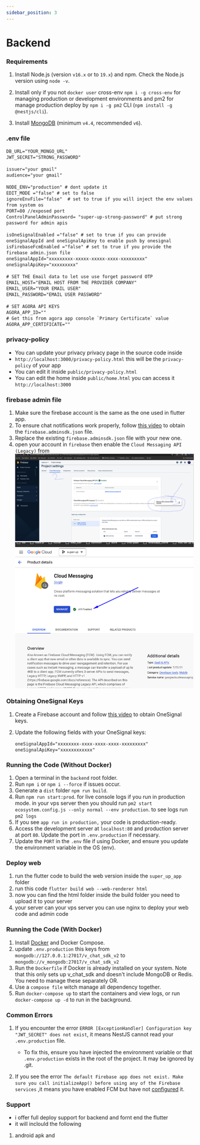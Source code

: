 ```yaml
---
sidebar_position: 3
---
```


# Backend

### Requirements

1. Install Node.js (version `v16.x` or to `19.x`) and npm. Check the Node.js version using `node -v`.
2. Install only if you not `docker user` cross-env `npm i -g cross-env` for managing production or development
   environments and pm2 for manage production deploy by `npm i -g pm2`
   CLI (`npm install -g @nestjs/cli`).

3. Install [MongoDB](https://www.mongodb.com/try/download/community-kubernetes-operator) (minimum `v4.4`,
   recommended `v6`).

### .env file

```
DB_URL="YOUR_MONGO_URL"
JWT_SECRET="STRONG_PASSWORD"

issuer="your gmail"
audience="your gmail"

NODE_ENV="production" # dont update it
EDIT_MODE ="false" # set to false
ignoreEnvFile="false"  # set to true if you will inject the env values from system os
PORT=80 //exposed port
ControlPanelAdminPassword= "super-up-strong-password" # put strong password for admin apis

isOneSignalEnabled ="false" # set to true if you can provide oneSignalAppId and oneSignalApiKey to enable push by onesignal
isFirebaseFcmEnabled ="false" # set to true if you provide the firebase admin.json file
oneSignalAppId="xxxxxxxxx-xxxxx-xxxxx-xxxx-xxxxxxxxx"
oneSignalApiKey="xxxxxxxxx"

# SET THE Email data to let use use forget password OTP
EMAIL_HOST="EMAIL HOST FROM THE PROVIDER COMPANY"
EMAIL_USER="YOUR EMAIL USER"
EMAIL_PASSWORD="EMAIL USER PASSWORD"

# SET AGORA API KEYS
AGORA_APP_ID=""
# Get this from agora app console `Primary Certificate` value
AGORA_APP_CERTIFICATE=""
```

### privacy-policy

- You can update your privacy privacy page in the source code inside
- `http://localhost:3000/privacy-policy.html` this will be the `privacy-policy` of your app
- You can edit it inside `public/privacy-policy.html`
- You can edit the home inside `public/home.html` you can access it `http://localhost:3000`

### firebase admin file

1. Make sure the firebase account is the same as the one used in flutter app.
2. To ensure chat notifications work properly, follow [this video](https://www.youtube.com/watch?v=cXOzbKDXTh0) to
   obtain the `firebase.adminsdk.json` file.
3. Replace the existing `firebase.adminsdk.json` file with your new one.
4. open your account in `firebase` then enable the `Cloud Messaging API (Legacy)` from
![](../img/firebase1.png)
![](../img/firebase2.png)

### Obtaining OneSignal Keys

1. Create a Firebase account and follow [this video](https://www.youtube.com/watch?v=FOkgfsTwvC4) to obtain OneSignal
   keys.
2. Update the following fields with your OneSignal keys:

   ```
   oneSignalAppId="xxxxxxxx-xxxx-xxxx-xxxx-xxxxxxxxx"
   oneSignalApiKey="xxxxxxxxxxxx"
   ```

### Running the Code (Without Docker)

1. Open a terminal in the `backend` root folder.
2. Run `npm i` or `npm i --force` if issues occur.
3. Generate a `dist` folder `npm run build`.
4. Run `npm run start:prod`. for live console logs if you run in production mode. in your vps server then you should
   run `pm2 start ecosystem.config.js --only normal --env production`. to see logs run `pm2 logs`
5. If you see `app run in production,` your code is production-ready.
6. Access the development server at `localhost:80` and production server at port `80`. Update the port
   in `.env.production` if necessary.
7. Update the `PORT` in the `.env` file if using Docker, and ensure you update the environment variable in the OS (env).

### Deploy web

1. run the flutter code to build the web version inside the `super_up_app` folder
2. run this code `flutter build web --web-renderer html`
3. now you can find the html folder inside the build folder you need to upload it to your server
4. your server can your vps server you can use nginx to deploy your web code and admin code

### Running the Code (With Docker)

1. Install [Docker](https://www.docker.com) and Docker Compose.
2. update `.env.production` this keys from `mongodb://127.0.0.1:27017/v_chat_sdk_v2`
   to `mongodb://v_mongodb:27017/v_chat_sdk_v2`
3. Run the `Dockerfile` if Docker is already installed on your system. Note that this only sets up v_chat_sdk and
   doesn't include MongoDB or Redis. You need to manage these separately OR.
4. Use a `compose file` witch manage all dependency together.
5. Run `docker-compose up` to start the containers and view logs, or run `docker-compose up -d` to run in the
   background.

### Common Errors

1. If you encounter the error `ERROR [ExceptionHandler] Configuration key "JWT_SECRET" does not exist`, it means NestJS
   cannot read your `.env.production` file.

    - To fix this, ensure you have injected the environment variable or that `.env.production` exists in the root of the
      project. It may be ignored by .git.

2. If you see the
   error `The default Firebase app does not exist. Make sure you call initializeApp() before using any of the Firebase services`
   ,it means you have enabled FCM but have not [configured](https://www.youtube.com/watch?v=cXOzbKDXTh0) it.

### Support

- i offer full deploy support for backend and fornt end the flutter
- it will inclould the following

1. android apk and 